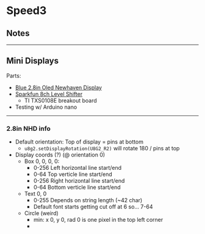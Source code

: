 # Speed3

## Notes
---

## Mini Displays
Parts:
- [Blue 2.8in Oled Newhaven Display](https://newhavendisplay.com/2-8-inch-blue-graphic-oled-module/)
- [Sparkfun 8ch Level Shifter](https://www.sparkfun.com/products/19626)
  - TI TXS0108E breakout board
- Testing w/ Arduino nano
---
### 2.8in NHD info
- Default orientation: Top of display = pins at bottom
  - `u8g2.setDisplayRotation(U8G2_R2)` will rotate 180 / pins at top
- Display coords (?) (@ orientation 0) 
  - Box 0, 0, 0, 0:
    - 0-256 Left horizontal line start/end
    - 0-64 Top verticle line start/end
    - 0-256 Right horizontal line start/end
    - 0-64 Bottom verticle line start/end
  - Text 0, 0
    - 0-255 Depends on string length (~42 char)
    - Default font starts getting cut off at 6 so... 7-64
  - Circle (weird)
    - min: x 0, y 0, rad 0 is one pixel in the top left corner
    -
